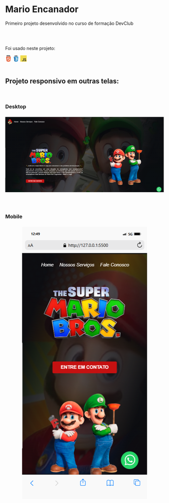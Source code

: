 ### <h1>Mario Encanador</h1>

<p>Primeiro projeto desenvolvido no curso de formação DevClub</p>
<br>
<br>

<p>Foi usado neste projeto:</p>
<code><img height="20" src="https://raw.githubusercontent.com/github/explore/80688e429a7d4ef2fca1e82350fe8e3517d3494d/topics/html/html.png?size=48"></code>
<code><img height="20" src="https://raw.githubusercontent.com/github/explore/80688e429a7d4ef2fca1e82350fe8e3517d3494d/topics/css/css.png?size=48"></code>
<code><img height="20" src="https://raw.githubusercontent.com/github/explore/80688e429a7d4ef2fca1e82350fe8e3517d3494d/topics/javascript/javascript.png"></code>

<br>
<br>

### <h2>Projeto responsivo em outras telas:</h2>
<br>

<h3>Desktop</h3>
<h3 align="center"><img src ="https://github.com/phmarqp/Project-Mario-Encanador/blob/master/assets/Desktop%20-%20Mario.png?raw=true"</h3>
<br>
<br>
<br>
<h3>Mobile</h3>
<h3 align="center"><img src ="https://github.com/phmarqp/Project-Mario-Encanador/blob/master/assets/Mobile-%20Mario.png?raw=true"</h3>
